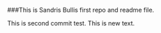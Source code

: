 ###This is Sandris Bullis first repo and readme file.

This is second commit test.
This is new text.
